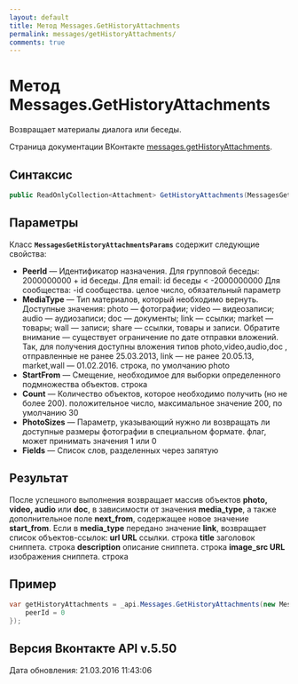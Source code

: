 ```yaml
---
layout: default
title: Метод Messages.GetHistoryAttachments
permalink: messages/getHistoryAttachments/
comments: true
---
```

# Метод Messages.GetHistoryAttachments
Возвращает материалы диалога или беседы.

Страница документации ВКонтакте [messages.getHistoryAttachments](https://vk.com/dev/messages.getHistoryAttachments).
## Синтаксис
``` csharp
public ReadOnlyCollection<Attachment> GetHistoryAttachments(MessagesGetHistoryAttachmentsParams @params)
```

## Параметры
Класс **`MessagesGetHistoryAttachmentsParams`** содержит следующие свойства:

+ **PeerId** — Идентификатор назначения. Для групповой беседы: 
2000000000 + id беседы. 
Для email: 
id беседы &lt; -2000000000 
Для сообщества: 
-id сообщества. 
 целое число, обязательный параметр
+ **MediaType** — Тип материалов, который необходимо вернуть. 
Доступные значения: 
photo — фотографии; 
video — видеозаписи; 
audio — аудиозаписи; 
doc — документы; 
link — ссылки; 
market — товары; 
wall — записи; 
share — ссылки, товары и записи. 
Обратите внимание — существует ограничение по дате отправки вложений. Так, для получения доступны вложения типов photo,video,audio,doc , отправленные не ранее 25.03.2013, link — не ранее 20.05.13, market,wall — 01.02.2016. строка, по умолчанию photo
+ **StartFrom** — Смещение, необходимое для выборки определенного подмножества объектов. строка
+ **Count** — Количество объектов, которое необходимо получить (но не более 200). положительное число, максимальное значение 200, по умолчанию 30
+ **PhotoSizes** — Параметр, указывающий нужно ли возвращать ли доступные размеры фотографии в специальном формате. флаг, может принимать значения 1 или 0
+ **Fields** — Список слов, разделенных через запятую

## Результат
После успешного выполнения возвращает массив объектов **photo, video, audio** или **doc**, в зависимости от значения **media_type**, а также дополнительное поле **next_from**, содержащее новое значение **start_from**. 
Если в **media_type** передано значение **link**, возвращает список объектов-ссылок: 
**url URL** ссылки. 
 строка **title** заголовок сниппета. 
 строка **description** описание сниппета. 
 строка **image_src URL** изображения сниппета. 
 строка

## Пример
``` csharp
var getHistoryAttachments = _api.Messages.GetHistoryAttachments(new MessagesGetHistoryAttachmentsParams{
	peerId = 0
});
```

## Версия Вконтакте API v.5.50
Дата обновления: 21.03.2016 11:43:06
